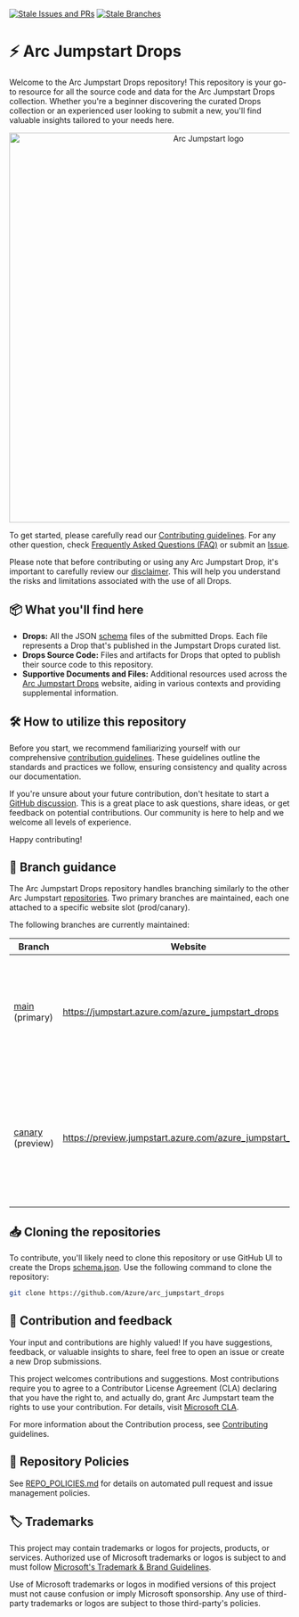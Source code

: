 [![Stale Issues and PRs](https://github.com/Azure/arc_jumpstart_drops/actions/workflows/stale-issues-pr.yaml/badge.svg?branch=main)](https://github.com/Azure/arc_jumpstart_drops/actions/workflows/stale-issues-pr.yaml) [![Stale Branches](https://github.com/Azure/arc_jumpstart_drops/actions/workflows/stale-branches.yaml/badge.svg)](https://github.com/Azure/arc_jumpstart_drops/actions/workflows/stale-branches.yaml)

# ⚡ Arc Jumpstart Drops

Welcome to the Arc Jumpstart Drops repository! This repository is your go-to resource for all the source code and data for the Arc Jumpstart Drops collection. Whether you're a beginner discovering the curated Drops collection or an experienced user looking to submit a new, you'll find valuable insights tailored to your needs here.

<p align="center">
  <img src="./img/drops_banner.png" alt="Arc Jumpstart logo" width="700">
</p>

To get started, please carefully read our [Contributing guidelines](https://aka.ms/JumpstartDropsContribute). For any other question, check [Frequently Asked Questions (FAQ)](./FAQ.md) or submit an [Issue](./issues).

Please note that before contributing or using any Arc Jumpstart Drop, it's important to carefully review our [disclaimer](./DISCLAIMER.md). This will help you understand the risks and limitations associated with the use of all Drops.

## 📦 What you'll find here

- **Drops:** All the JSON [schema](./SCHEMA.md) files of the submitted Drops. Each file represents a Drop that's published in the Jumpstart Drops curated list. 
- **Drops Source Code:** Files and artifacts for Drops that opted to publish their source code to this repository.
- **Supportive Documents and Files:** Additional resources used across the [Arc Jumpstart Drops](https://jumpstart.azure.com/azure_jumpstart_drops) website, aiding in various contexts and providing supplemental information.

## 🛠️ How to utilize this repository

Before you start, we recommend familiarizing yourself with our comprehensive [contribution guidelines](https://aka.ms/JumpstartContribution). These guidelines outline the standards and practices we follow, ensuring consistency and quality across our documentation.

If you're unsure about your future contribution, don't hesitate to start a [GitHub discussion](https://aka.ms/JumpstartDiscussions). This is a great place to ask questions, share ideas, or get feedback on potential contributions. Our community is here to help and we welcome all levels of experience.

Happy contributing!

## 🌿 Branch guidance

The Arc Jumpstart Drops repository handles branching similarly to the other Arc Jumpstart [repositories](https://github.com/Azure/arc_jumpstart_docs). Two primary branches are maintained, each one attached to a specific website slot (prod/canary). 

The following branches are currently maintained:

| Branch                                                       | Website                    | Description                                                                                      |
| ------------------------------------------------------------ | -------------------------- | ------------------------------------------------------------------------------------------------ |
| [main](https://github.com/Azure/arc_jumpstart_drops/) (primary)               | https://jumpstart.azure.com/azure_jumpstart_drops      | Latest Arc Jumpstart public website. This is the latest documentation and Drops available in the deployed to the production slot. |
| [canary](https://github.com/Azure/arc_jumpstart_drops/tree/canary) (preview) | https://preview.jumpstart.azure.com/azure_jumpstart_drops | Pre-release documentation. Document and Drops updates should be merged to the canary branch for preview validation before merging to the main branch. |

## 📥 Cloning the repositories

To contribute, you'll likely need to clone this repository or use GitHub UI to create the Drops [schema.json](./SCHEMA.md). Use the following command to clone the repository:

```bash
git clone https://github.com/Azure/arc_jumpstart_drops
```

## 🤝 Contribution and feedback

Your input and contributions are highly valued! If you have suggestions, feedback, or valuable insights to share, feel free to open an issue or create a new Drop submissions. 

This project welcomes contributions and suggestions. Most contributions require you to agree to a
Contributor License Agreement (CLA) declaring that you have the right to, and actually do, grant Arc Jumpstart team the rights to use your contribution. For details, visit [Microsoft CLA](https://cla.opensource.microsoft.com).

For more information about the Contribution process, see [Contributing](https://aka.ms/JumpstartDropsContribute) guidelines.

## 📑 Repository Policies

See [REPO_POLICIES.md](./REPO_POLICIES.md) for details on automated pull request and issue management policies.

## 🏷️ Trademarks

This project may contain trademarks or logos for projects, products, or services. Authorized use of Microsoft trademarks or logos is subject to and must follow [Microsoft's Trademark & Brand Guidelines](https://www.microsoft.com/legal/intellectualproperty/trademarks/usage/general).

Use of Microsoft trademarks or logos in modified versions of this project must not cause confusion or imply Microsoft sponsorship.
Any use of third-party trademarks or logos are subject to those third-party's policies.
